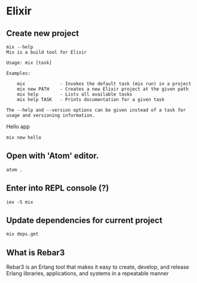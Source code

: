 # Elixir

## Create new project

```
mix --help
Mix is a build tool for Elixir

Usage: mix [task]

Examples:

    mix             - Invokes the default task (mix run) in a project
    mix new PATH    - Creates a new Elixir project at the given path
    mix help        - Lists all available tasks
    mix help TASK   - Prints documentation for a given task

The --help and --version options can be given instead of a task for usage and versioning information.

```
Hello app
```
mix new hello
```
## Open with 'Atom' editor.
```
atom .
```
## Enter into REPL console (?)
```
iex -S mix
```
## Update dependencies for current project
```
mix deps.get
```
## What is Rebar3

Rebar3 is an Erlang tool that makes it easy to create, develop, and release Erlang libraries, applications, and systems in a repeatable manner



